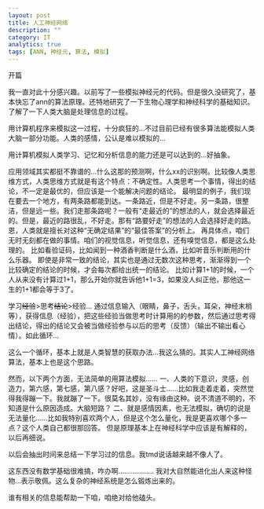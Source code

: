 ```yaml
---
layout: post
title: 人工神经网络
description: ""
category: IT
analytics: true
tags: [ANN, 神经元, 算法, 模拟]
---
```


开篇

我一直对此十分感兴趣。以前写了一些模拟神经元的代码。但是很久没研究了，基本快忘了ann的算法原理。还特地研究了一下生物心理学和神经科学的基础知识。了解了一下人类大脑是处理信息的过程。

用计算机程序来模拟这一过程，十分疯狂的…不过目前已经有很多算法能模拟人类大脑一部分功能。人类的感情，公认是难以模拟的…

用计算机模拟人类学习、记忆和分析信息的能力还是可以达到的…好抽象。

应用领域其实都挺不靠谱的…什么这那的预测啊，什么xx的识别啊。比较像人类思维方式，人类思维方式就是有这个特点：不确定性。人类思考一个事情，得出的结论，不一定是最优的，但应该是一个能解决问题的结论。
最明显的例子，我们现在要去一个地方，有两条路都能到达。一条路近，但是不好走。另一条路，很整洁，但是远一些。我们走那条路呢？一般有“走最近的”的想法的人，就会选择最近的。但是，最近的路很乱，不好走。那有“路要好走”的想法的人会选择好走的路。
恩，人类就是擅长对这种“无确定结果”的“最佳答案”的分析上。
再具体点，咱们无时无刻都在做的事情。咱们的视觉信息，听觉信息，还有嗅觉信息，都是这么处理的。
比如看验证码，比如闻到一种酒香判断是什么酒，比如听音乐判断用的什么乐器。
即使是非常一致的结论，其实也是通过无数次这种思考，渐渐得到一个比较确定的结论的时候，才会每次都给出统一的结论。
比如计算1+1的时候，一个人从来没有计算过1+1，那么开始你就告诉他1+1=3，如果没人纠正他，那他这一生的1+1都会等于3了。

学习~~<span style="text-align:right;">经验</span>~~&gt;思考~~<span style="text-align:right;">结论</span>~~&gt;经验...
通过信息输入（眼睛，鼻子，舌头，耳朵，神经末梢等），获得信息（经验），把这些经验当做思考时计算用的的参数，然后通过思考得出结论，得出的结论又会被当做经验参与以后的思考（反馈）（输出不输出看心情）。如此循环…

这么一个循环，基本上就是人类智慧的获取办法…我这么猜的。其实人工神经网络算法，基本上也是这个思路。

然而，以下两个方面，无法简单的用算法模拟……
一、人类的下意识，灵感，创造力，第六感，第七感，第八感？好吧，这是圣斗士……比如我走着走着，突然觉得我得蹦一下。我就蹦了一下。很莫名其妙，没有缘由这种。说不清道不明的，不知道是什么原因造成。大脑短路？
二、就是感情因素，也无法模拟，确切的说是无法量化……比如我特别喜欢两个人，但是这个怎么量化，我是更喜欢哪个多一点？这个人类自己都很那回答。
但是原理基本上在神经科学中应该是有解释的，以后再细说。

以后会抽出时间来总结一下学习过的信息。我tmd说话越来越不像人了。

这东西没有数学基础很难搞，咋办啊………………
我对大自然能进化出人来这种怪物…表示敬佩。这么复杂的神经系统是怎么锻炼出来的。

谁有相关的信息能帮助一下咱，咱绝对给他磕头。
